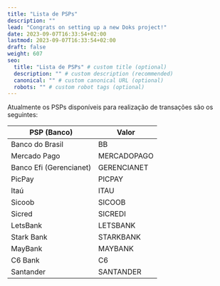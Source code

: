 ```yaml
---
title: "Lista de PSPs"
description: ""
lead: "Congrats on setting up a new Doks project!"
date: 2023-09-07T16:33:54+02:00
lastmod: 2023-09-07T16:33:54+02:00
draft: false
weight: 607
seo:
  title: "Lista de PSPs" # custom title (optional)
  description: "" # custom description (recommended)
  canonical: "" # custom canonical URL (optional)
  robots: "" # custom robot tags (optional)
---
```


Atualmente os PSPs disponíveis para realização de transações são os seguintes:


| PSP (Banco)              | Valor         |
|--------------------------|---------------|
| Banco do Brasil          | BB            |
| Mercado Pago             | MERCADOPAGO   |
| Banco Efi (Gerencianet)  | GERENCIANET   |
| PicPay                   | PICPAY        |
| Itaú                     | ITAU          |
| Sicoob                   | SICOOB        |
| Sicred                   | SICREDI       |
| LetsBank                 | LETSBANK      |
| Stark Bank               | STARKBANK     |
| MayBank                  | MAYBANK       |
| C6 Bank                  | C6            |
| Santander                | SANTANDER     |
